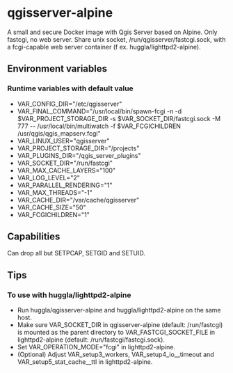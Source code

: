 # qgisserver-alpine
A small and secure Docker image with Qgis Server based on Alpine. Only fastcgi, no web server. Share unix socket, /run/qgisserver/fastcgi.sock, with a fcgi-capable web server container (f ex. huggla/lighttpd2-alpine).

## Environment variables
### Runtime variables with default value
* VAR_CONFIG_DIR="/etc/qgisserver"
* VAR_FINAL_COMMAND="/usr/local/bin/spawn-fcgi -n -d \$VAR_PROJECT_STORAGE_DIR -s \$VAR_SOCKET_DIR/fastcgi.sock -M 777 -- /usr/local/bin/multiwatch -f \$VAR_FCGICHILDREN /usr/qgis/qgis_mapserv.fcgi"
* VAR_LINUX_USER="qgisserver"
* VAR_PROJECT_STORAGE_DIR="/projects"
* VAR_PLUGINS_DIR="/qgis_server_plugins"
* VAR_SOCKET_DIR="/run/fastcgi"
* VAR_MAX_CACHE_LAYERS="100"
* VAR_LOG_LEVEL="2"
* VAR_PARALLEL_RENDERING="1"
* VAR_MAX_THREADS="-1"
* VAR_CACHE_DIR="/var/cache/qgisserver"
* VAR_CACHE_SIZE="50"
* VAR_FCGICHILDREN="1"

## Capabilities
Can drop all but SETPCAP, SETGID and SETUID.

## Tips
### To use with huggla/lighttpd2-alpine
* Run huggla/qgisserver-alpine and huggla/lighttpd2-alpine on the same host.
* Make sure VAR_SOCKET_DIR in qgisserver-alpine (default: /run/fastcgi) is mounted as the parent directory to VAR_FASTCGI_SOCKET_FILE in lighttpd2-alpine (default: /run/fastcgi/fastcgi.sock).
* Set VAR_OPERATION_MODE="fcgi" in lighttpd2-alpine.
* (Optional) Adjust VAR_setup3_workers, VAR_setup4_io__timeout and VAR_setup5_stat_cache__ttl in lighttpd2-alpine.
